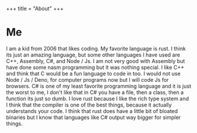 +++
title = "About"
+++

# Me

I am a kid from 2006 that likes coding. My favorite language is rust. I
think its just an amazing language, but some other languages I have
used are C++, Assembly, C#, and Node / Js. I am not very good with
Assembly but have done some nasm programming but it was nothing
special. I like C++ and think that C would be a fun language to code
in too. I would not use Node / Js / Deno, for computer programs now but
I will code Js for browsers. C# is one of my least favorite programming
language and it is just the worst to me, I don't like that in C# you 
have a file, then a class, then a function its just so dumb. I love 
rust because I like the rich type system and I think that the compiler
is one of the best things, because it actually understands your code.
I think that rust does have a little bit of bloated binaries but I know
that languages like C# output way bigger for simpler things.
